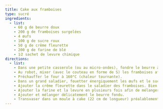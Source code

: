 ```yaml
---
title: Cake aux framboises
type: sucré
ingredients:
  - list:
    - 60 g de beurre doux
    - 200 g de framboises surgelées
    - 4 œufs
    - 100 g de sucre roux
    - 50 g de crême fleurette
    - 200 g de farine de blé
    - 1⁄2 sachet de levure chimique
directions:
  - list:
    - Dans une petite casserole (ou au micro-ondes), fondre le beurre à feu très doux. Réserver.
    - Au robot, mixer (avec le couteau en forme de S) les framboises afin d'obtenir une sorte de purée. Réserver dans un petit saladier.
    - Préchauffer le four à 160°C (chaleur tournante).
    - Dans un grand saladier, fouetter énergiquement les œufs et le sucre.
    - Ajouter la crême fleurette dans le saladier des framboises. Bien remuer puis incoporer ce mélange dans celui du grand saladier.
    - Ajouter la farine et la levure en plusieurs fois afin de mélanger délicatement jusqu'à obtenir un mélanger homogène.
    - Ajouter et mélanger délicatement le beurre fondu.
    - Transvaser dans un moule à cake (22 cm de longueur) préalablement beurré et fariné puis enfourner 1h à 160°C.
---
```

